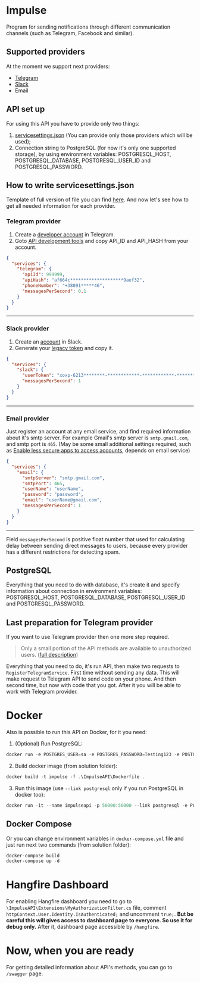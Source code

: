 # Impulse
Program for sending notifications through different communication channels (such as Telegram, Facebook and similar).

## Supported providers
At the moment we support next providers:
* [Telegram](https://telegram.org)
* [Slack](https://slack.com)
* Email

## API set up
For using this API you have to provide only two things:
1. [servicesettings.json](https://github.com/iccknu/Impulse/blob/0.0.1-dev/ImpulseAPI/servicesettings.json) (You can provide only those providers which will be used);
2. Connection string to PostgreSQL (for now it's only one supported storage), by using environment variables: POSTGRESQL_HOST, POSTGRESQL_DATABASE, POSTGRESQL_USER_ID and POSTGRESQL_PASSWORD.

## How to write servicesettings.json
Template of full version of file you can find [here](https://github.com/iccknu/Impulse/blob/0.0.1-dev/ImpulseAPI/servicesettings.json). And now let's see how to get all needed information for each provider.
### Telegram provider
1. Create a [developer account](https://my.telegram.org) in Telegram.
2. Goto [API development tools](https://my.telegram.org/apps) and copy API_ID and API_HASH from your account.
```JSON
{
  "services": {
    "telegram": {
      "apiId": 999999,
      "apiHash": "af664c********************9aef32",
      "phoneNumber": "+38091*****46",
      "messagesPerSecond": 0.1
    }
  }
}
```
---
### Slack provider
1. Create an [account](https://slack.com) in Slack.
2. Generate your [legacy token](https://api.slack.com/custom-integrations/legacy-tokens) and copy it.
```JSON
{
  "services": {
    "slack": {
      "userToken": "xoxp-6213********-************-************-********************9213174ca7da",
      "messagesPerSecond": 1
    }
  }
}
```
---
### Email provider
Just register an account at any email service, and find required information about it's smtp server. For example Gmail's smtp server is `smtp.gmail.com`, and smtp port is `465`. (May be some small additional settings required, such as [Enable less secure apps to access accounts](https://support.google.com/a/answer/6260879?hl=en), depends on email service)
```JSON
{
  "services": {
    "email": {
      "smtpServer": "smtp.gmail.com",
      "smtpPort": 465,
      "userName": "userName",
      "password": "password",
      "email": "userName@gmail.com",
      "messagesPerSecond": 1
    }
  }
}
```
---
Field `messagesPerSecond` is positive float number that used for calculating delay between sending direct messages to users, because every provider has a different restrictions for detecting spam.

## PostgreSQL
Everything that you need to do with database, it's create it and specify information about connection in environment variables: POSTGRESQL_HOST, POSTGRESQL_DATABASE, POSTGRESQL_USER_ID and POSTGRESQL_PASSWORD.

## Last preparation for Telegram provider
If you want to use Telegram provider then one more step required.
> Only a small portion of the API methods are available to unauthorized users. ([full description](https://core.telegram.org/api/auth))

Everything that you need to do, it's run API, then make two requests to `RegisterTelegramService`. First time without sending any data. This will make request to Telegram API to send code on your phone. And then second time, but now with code that you got. After it you will be able to work with Telegram provider.

# Docker
Also is possible to run this API on Docker, for it you need:
1. (Optional) Run PostgreSQL:
```powershell
docker run -e POSTGRES_USER=sa -e POSTGRES_PASSWORD=Testing123 -e POSTGRES_DB=Impulse -p 5432:5432 --name postgresql -d postgres
```
2. Build docker image (from solution folder):
```powershell
docker build -t impulse -f .\ImpulseAPI\Dockerfile .
```
3. Run this image (use `--link postgresql` only if you run PostgreSQL in docker too):
```powershell
docker run -it --name impulseapi -p 50000:50000 --link postgresql -e POSTGRESQL_HOST=postgresql -e POSTGRESQL_DATABASE=Impulse -e POSTGRESQL_USER_ID=sa -e POSTGRESQL_PASSWORD=Testing123 -v "$pwd\ImpulseApi\servicesettings.json:/app/servicesettings.json" -d impulse
```

## Docker Compose
Or you can change environment variables in `docker-compose.yml` file and just run next two commands (from solution folder):
```powershell
docker-compose build
docker-compose up -d
```

# Hangfire Dashboard
For enabling Hangfire dashboard you need to go to `\ImpulseAPI\Extensions\MyAuthorizationFilter.cs` file, comment `httpContext.User.Identity.IsAuthenticated;` and uncomment `true;`. **But be careful this will gives access to dashboard page to everyone. So use it for debug only.** After it, dashboard page accessible by `/hangfire`.

# Now, when you are ready
For getting detailed information about API's methods, you can go to `/swagger` page.
